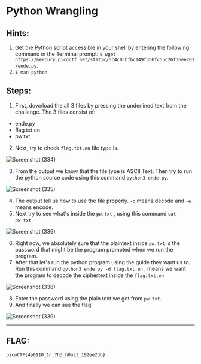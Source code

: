 # Python Wrangling
## Hints:
1. Get the Python script accessible in your shell by entering the following command in the Terminal prompt: `$ wget https://mercury.picoctf.net/static/5c4c0cbfbc149f3b0fc55c26f36ee707/ende.py`.
2. `$ man python`

## Steps:
1. First, download the all 3 files by pressing the underlined text from the challenge. The 3 files consist of:
- ende.py
- flag.txt.en
- pw.txt

2. Next, try to check `flag.txt.en` file type is.

![Screenshot (334)](https://user-images.githubusercontent.com/98648342/169470247-e4f58e48-fa34-4913-80a6-77ff0cf2df13.png)

3. From the output we know that the file type is ASCII Text. Then try to run the python source code using this command `python3 ende.py`.

![Screenshot (335)](https://user-images.githubusercontent.com/98648342/169470479-6d06055d-7302-4792-a5ea-74ef8c7a0238.png)

4. The output tell us how to use the file properly. `-d` means decode and `-e` means encode.
5. Next try to see what's inside the `pw.txt` , using this command `cat pw.txt`.

![Screenshot (336)](https://user-images.githubusercontent.com/98648342/169470804-aa07176f-1857-47d0-af75-1d8b21a177f4.png)

6. Right now, we absolutely sure that the plaintext inside `pw.txt` is the password that might be the program prompted when we run the program.
7. After that let's run the python program using the guide they want us to. Run this command `python3 ende.py -d flag.txt.en` , means we want the program to decode the ciphertext inside the `flag.txt.en`

![Screenshot (338)](https://user-images.githubusercontent.com/98648342/169471472-e419391c-baa6-475c-86ab-f341b53b8e1f.png)

8. Enter the password using the plain text we got from `pw.txt`.
9. And finally we can see the flag!

![Screenshot (339)](https://user-images.githubusercontent.com/98648342/169471637-86f2cd9a-7204-4521-bc6d-0d9fa683869d.png)



---

## FLAG:
```
picoCTF{4p0110_1n_7h3_h0us3_192ee2db}
```
